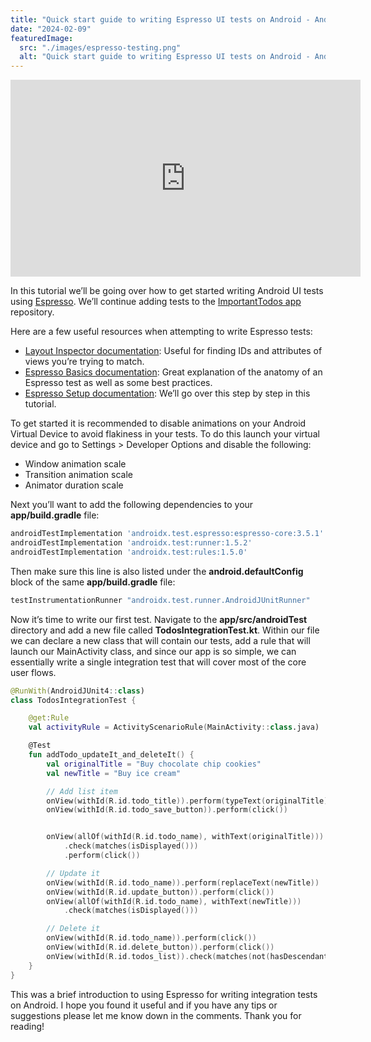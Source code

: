 ```yaml
---
title: "Quick start guide to writing Espresso UI tests on Android - Android Testing Part 4"
date: "2024-02-09"
featuredImage:
  src: "./images/espresso-testing.png"
  alt: "Quick start guide to writing Espresso UI tests on Android - Android Testing Part 4"
---
```

<iframe width="560" height="315" src="https://www.youtube.com/embed/_bEfTbAxRHA?si=DsgrCbQ8PijnLa8J" title="YouTube video player" frameborder="0" allow="accelerometer; autoplay; clipboard-write; encrypted-media; gyroscope; picture-in-picture; web-share" referrerpolicy="strict-origin-when-cross-origin" allowfullscreen></iframe>

In this tutorial we’ll be going over how to get started writing Android UI tests using [Espresso](https://developer.android.com/training/testing/espresso). We’ll continue adding tests to the [ImportantTodos app](https://github.com/danpgomez/ImportantTodos) repository.

Here are a few useful resources when attempting to write Espresso tests:
- [Layout Inspector documentation](https://developer.android.com/studio/debug/layout-inspector): Useful for finding IDs and attributes of views you’re trying to match.
- [Espresso Basics documentation](https://developer.android.com/training/testing/espresso/basics): Great explanation of the anatomy of an Espresso test as well as some best practices.
- [Espresso Setup documentation](https://developer.android.com/training/testing/espresso/setup): We’ll go over this step by step in this tutorial.

To get started it is recommended to disable animations on your Android Virtual Device to avoid flakiness in your tests. To do this launch your virtual device and go to Settings > Developer Options and disable the following:
- Window animation scale
- Transition animation scale
- Animator duration scale

Next you’ll want to add the following dependencies to your **app/build.gradle** file:

```groovy
androidTestImplementation 'androidx.test.espresso:espresso-core:3.5.1'
androidTestImplementation 'androidx.test:runner:1.5.2'
androidTestImplementation 'androidx.test:rules:1.5.0'
```
Then make sure this line is also listed under the **android.defaultConfig** block of the same **app/build.gradle** file:

```groovy
testInstrumentationRunner "androidx.test.runner.AndroidJUnitRunner"
```
Now it’s time to write our first test. Navigate to the **app/src/androidTest** directory and add a new file called **TodosIntegrationTest.kt**. Within our file we can declare a new class that will contain our tests, add a rule that will launch our MainActivity class, and since our app is so simple, we can essentially write a single integration test that will cover most of the core user flows.

```kotlin
@RunWith(AndroidJUnit4::class)
class TodosIntegrationTest {

    @get:Rule
    val activityRule = ActivityScenarioRule(MainActivity::class.java)

    @Test
    fun addTodo_updateIt_and_deleteIt() {
        val originalTitle = "Buy chocolate chip cookies"
        val newTitle = "Buy ice cream"

        // Add list item
        onView(withId(R.id.todo_title)).perform(typeText(originalTitle))
        onView(withId(R.id.todo_save_button)).perform(click())


        onView(allOf(withId(R.id.todo_name), withText(originalTitle)))
            .check(matches(isDisplayed()))
            .perform(click())

        // Update it
        onView(withId(R.id.todo_name)).perform(replaceText(newTitle))
        onView(withId(R.id.update_button)).perform(click())
        onView(allOf(withId(R.id.todo_name), withText(newTitle)))
            .check(matches(isDisplayed()))

        // Delete it
        onView(withId(R.id.todo_name)).perform(click())
        onView(withId(R.id.delete_button)).perform(click())
        onView(withId(R.id.todos_list)).check(matches(not(hasDescendant(withText(newTitle)))))
    }
}
```
This was a brief introduction to using Espresso for writing integration tests on Android. I hope you found it useful and if you have any tips or suggestions please let me know down in the comments. Thank you for reading!
